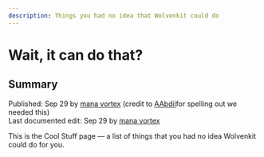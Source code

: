 ```yaml
---
description: Things you had no idea that Wolvenkit could do
---
```


# Wait, it can do that?

## Summary

Published: Sep 29 by [mana vortex](https://app.gitbook.com/u/NfZBoxGegfUqB33J9HXuCs6PVaC3 "mention") (credit to [AAbdii](https://app.gitbook.com/u/BPUKbop45nZt7u6uYLTqA2Fk9I92 "mention")for spelling out we needed this)\
Last documented edit: Sep 29 by [mana vortex](https://app.gitbook.com/u/NfZBoxGegfUqB33J9HXuCs6PVaC3 "mention")

This is the Cool Stuff page — a list of things that you had no idea Wolvenkit could do for you.

